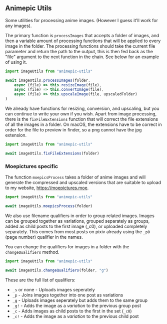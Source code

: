 ## Animepic Utils

Some utilities for processing anime images. (However I guess it'll work for any images).

The primary function is `processImages` that accepts a folder of images, and then a variable 
amount of processing functions that will be applied to every image in the folder. The processing functions 
should take the current file parameter and return the path to the output, this is then fed back as the 
"file" argument to the next function in the chain. See below for an example of using it.

```ts
import imageUtils from "animepic-utils"

await imageUtils.processImages(folder, 
    async (file) => this.resizeImage(file),
    async (file) => this.convertImage(file),
    async (file) => this.upscaleImage(file, upscaledFolder)
)
```

We already have functions for resizing, conversion, and upscaling, but you can continue to write your 
own if you wish. Apart from image processing, there is the `fixFileExtensions` function that will correct 
the file extensions of all the images in a folder. On macOS, the extensions have to be correct in order for 
the file to preview in finder, so a png cannot have the jpg extension.

```ts
import imageUtils from "animepic-utils"

await imageUtils.fixFileExtensions(folder)
```

### Moepictures specific

The function `moepicsProcess` takes a folder of anime images and will generate the compressed 
and upscaled versions that are suitable to upload to my website, https://moepictures.moe. 

```ts
import imageUtils from "animepic-utils"

await imageUtils.moepicsProcess(folder)
```

We also use filename qualifiers in order to group related images. Images can be grouped together 
as variations, grouped separately as groups, added as child posts to the first image (_c0), or 
uploaded completely separately. This comes from most posts on pixiv already using the `_p0` (page number) 
qualifier in the names.

You can change the qualifiers for images in a folder with the `changeQualifiers` method.

```ts
import imageUtils from "animepic-utils"

await imageUtils.changeQualifiers(folder, "g")
```

These are the full list of qualifiers:

- `_s` or none - Uploads images seperately
- `_p` - Joins images together into one post as variations
- `_g` - Uploads images seperately but adds them to the same group
- `_g!` - Adds the image as a *variation* to the previous group post
- `_c` - Adds images as child posts to the first in the set (`_c0`)
- `_c!` - Adds the image as a *variation* to the previous child post
